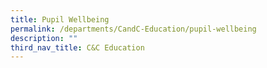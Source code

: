 ```yaml
---
title: Pupil Wellbeing
permalink: /departments/CandC-Education/pupil-wellbeing
description: ""
third_nav_title: C&C Education
---
```

